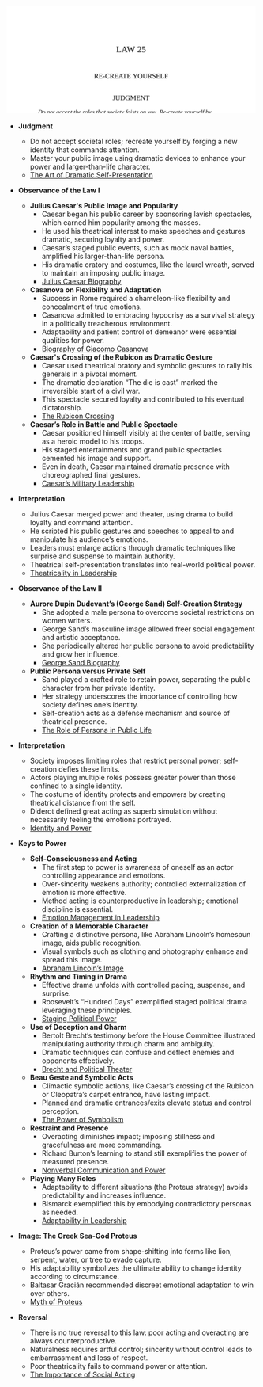 ![25-recreation](25-recreation.best.png)

- **Judgment**  
  - Do not accept societal roles; recreate yourself by forging a new identity that commands attention.  
  - Master your public image using dramatic devices to enhance your power and larger-than-life character.  
  - [The Art of Dramatic Self-Presentation](https://www.psychologytoday.com/us/blog/the-athletes-way/201707/the-art-dramatic-self-presentation)

- **Observance of the Law I**  
  - **Julius Caesar's Public Image and Popularity**  
    - Caesar began his public career by sponsoring lavish spectacles, which earned him popularity among the masses.  
    - He used his theatrical interest to make speeches and gestures dramatic, securing loyalty and power.  
    - Caesar’s staged public events, such as mock naval battles, amplified his larger-than-life persona.  
    - His dramatic oratory and costumes, like the laurel wreath, served to maintain an imposing public image.  
    - [Julius Caesar Biography](https://www.britannica.com/biography/Julius-Caesar)  
  - **Casanova on Flexibility and Adaptation**  
    - Success in Rome required a chameleon-like flexibility and concealment of true emotions.  
    - Casanova admitted to embracing hypocrisy as a survival strategy in a politically treacherous environment.  
    - Adaptability and patient control of demeanor were essential qualities for power.  
    - [Biography of Giacomo Casanova](https://www.britannica.com/biography/Giacomo-Casanova)  
  - **Caesar's Crossing of the Rubicon as Dramatic Gesture**  
    - Caesar used theatrical oratory and symbolic gestures to rally his generals in a pivotal moment.  
    - The dramatic declaration “The die is cast” marked the irreversible start of a civil war.  
    - This spectacle secured loyalty and contributed to his eventual dictatorship.  
    - [The Rubicon Crossing](https://www.history.com/topics/ancient-rome/julius-caesar)  
  - **Caesar’s Role in Battle and Public Spectacle**  
    - Caesar positioned himself visibly at the center of battle, serving as a heroic model to his troops.  
    - His staged entertainments and grand public spectacles cemented his image and support.  
    - Even in death, Caesar maintained dramatic presence with choreographed final gestures.  
    - [Caesar’s Military Leadership](https://www.ancient.eu/Julius_Caesar/)  

- **Interpretation**  
  - Julius Caesar merged power and theater, using drama to build loyalty and command attention.  
  - He scripted his public gestures and speeches to appeal to and manipulate his audience’s emotions.  
  - Leaders must enlarge actions through dramatic techniques like surprise and suspense to maintain authority.  
  - Theatrical self-presentation translates into real-world political power.  
  - [Theatricality in Leadership](https://hbr.org/1998/07/the-leader-as-dramatic-communicator)  

- **Observance of the Law II**  
  - **Aurore Dupin Dudevant’s (George Sand) Self-Creation Strategy**  
    - She adopted a male persona to overcome societal restrictions on women writers.  
    - George Sand’s masculine image allowed freer social engagement and artistic acceptance.  
    - She periodically altered her public persona to avoid predictability and grow her influence.  
    - [George Sand Biography](https://www.britannica.com/biography/George-Sand)  
  - **Public Persona versus Private Self**  
    - Sand played a crafted role to retain power, separating the public character from her private identity.  
    - Her strategy underscores the importance of controlling how society defines one’s identity.  
    - Self-creation acts as a defense mechanism and source of theatrical presence.  
    - [The Role of Persona in Public Life](https://www.psychologytoday.com/us/blog/the-squeaky-wheel/201108/the-persona-social-mask)  

- **Interpretation**  
  - Society imposes limiting roles that restrict personal power; self-creation defies these limits.  
  - Actors playing multiple roles possess greater power than those confined to a single identity.  
  - The costume of identity protects and empowers by creating theatrical distance from the self.  
  - Diderot defined great acting as superb simulation without necessarily feeling the emotions portrayed.  
  - [Identity and Power](https://www.ted.com/talks/brenee_brown_the_power_of_vulnerability)  

- **Keys to Power**  
  - **Self-Consciousness and Acting**  
    - The first step to power is awareness of oneself as an actor controlling appearance and emotions.  
    - Over-sincerity weakens authority; controlled externalization of emotion is more effective.  
    - Method acting is counterproductive in leadership; emotional discipline is essential.  
    - [Emotion Management in Leadership](https://hbr.org/2013/12/leadership-emotional-intelligence)  
  - **Creation of a Memorable Character**  
    - Crafting a distinctive persona, like Abraham Lincoln’s homespun image, aids public recognition.  
    - Visual symbols such as clothing and photography enhance and spread this image.  
    - [Abraham Lincoln’s Image](https://www.loc.gov/collections/abraham-lincoln-papers/about-this-collection/)  
  - **Rhythm and Timing in Drama**  
    - Effective drama unfolds with controlled pacing, suspense, and surprise.  
    - Roosevelt’s “Hundred Days” exemplified staged political drama leveraging these principles.  
    - [Staging Political Power](https://www.history.com/topics/great-depression/franklin-d-roosevelt)  
  - **Use of Deception and Charm**  
    - Bertolt Brecht’s testimony before the House Committee illustrated manipulating authority through charm and ambiguity.  
    - Dramatic techniques can confuse and deflect enemies and opponents effectively.  
    - [Brecht and Political Theater](https://www.britannica.com/biography/Bertolt-Brecht)  
  - **Beau Geste and Symbolic Acts**  
    - Climactic symbolic actions, like Caesar’s crossing of the Rubicon or Cleopatra’s carpet entrance, have lasting impact.  
    - Planned and dramatic entrances/exits elevate status and control perception.  
    - [The Power of Symbolism](https://www.psychologytoday.com/us/blog/the-moment-youth/201712/the-power-symbolic-actions)  
  - **Restraint and Presence**  
    - Overacting diminishes impact; imposing stillness and gracefulness are more commanding.  
    - Richard Burton’s learning to stand still exemplifies the power of measured presence.  
    - [Nonverbal Communication and Power](https://www.psychologytoday.com/us/blog/all-in-the-mind/201611/why-power-poses-might-be-bunk)  
  - **Playing Many Roles**  
    - Adaptability to different situations (the Proteus strategy) avoids predictability and increases influence.  
    - Bismarck exemplified this by embodying contradictory personas as needed.  
    - [Adaptability in Leadership](https://hbr.org/2016/11/why-adaptability-is-essential-to-leadership)  

- **Image: The Greek Sea-God Proteus**  
  - Proteus’s power came from shape-shifting into forms like lion, serpent, water, or tree to evade capture.  
  - His adaptability symbolizes the ultimate ability to change identity according to circumstance.  
  - Baltasar Gracián recommended discreet emotional adaptation to win over others.  
  - [Myth of Proteus](https://www.theoi.com/Ocean/Proteus.html)  

- **Reversal**  
  - There is no true reversal to this law: poor acting and overacting are always counterproductive.  
  - Naturalness requires artful control; sincerity without control leads to embarrassment and loss of respect.  
  - Poor theatricality fails to command power or attention.  
  - [The Importance of Social Acting](https://www.psychologytoday.com/us/blog/words-matter/201309/the-art-act-social-life)
